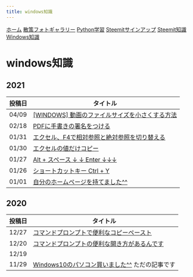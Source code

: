 ```yaml
---
title: windows知識
---
```


[ホーム](./) [散策フォトギャラリー](./photogarally.html) [Python学習](./python.html) [Steemitサインアップ](./steemitsignup.html) [Steemit知識](./steemittips.html) [Windows知識](./windowstips.html)

# windows知識

## 2021

|投稿日|タイトル|
|--|---|
|04/09|[[WINDOWS] 動画のファイルサイズを小さくする方法](https://steemit.com/hive-161179/@yasu/windows)|
|02/18|[PDFに手書きの署名をつける](https://steemit.com/japanese/@yasu/6zyvuq-pdf)|
|01/31|[エクセル、F4で相対参照と絶対参照を切り替える](https://steemit.com/japanese/@yasu/f4)|
|01/30|[エクセルの値だけコピー](https://steemit.com/japanese/@yasu/4j4sld)|
|01/27|[Alt + スペース  ↓  ↓  Enter  ↓↓↓](https://steemit.com/japanese/@yasu/alt-enter)|
|01/26|[ショートカットキー Ctrl + Y](https://steemit.com/japanese/@yasu/ctrl-y)|
|01/01|[自分のホームページを持てました^^](https://steemit.com/japanese/@yasu/2rxpb4)|

## 2020

|投稿日|タイトル|
|--|---|
|12/27|[コマンドプロンプトで便利なコピーペースト](https://steemit.com/japanese/@yasu/5scwfc)|
|12/20|[コマンドプロンプトの便利な開き方があるんです](https://steemit.com/japanese/@yasu/6qkqkg)|
|12/19||[Gmailのメールアドレスに別名が使えるそうです](https://steemit.com/japanese/@yasu/gmail-r)|
|11/29|[Windows10のパソコン買いました^^](https://steemit.com/japanese/@yasu/windows10) ただの記事です|





